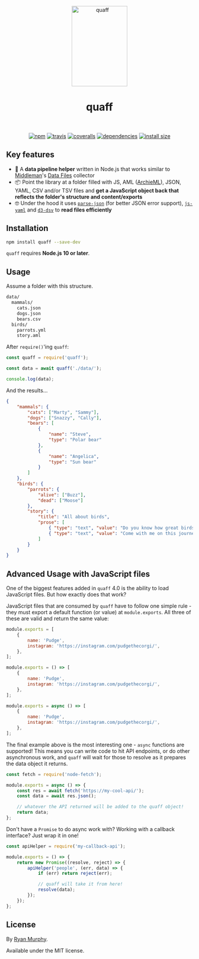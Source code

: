 <p align="center">
  <img src="https://i.imgur.com/yC80ftQ.png" width="150" height="217" alt="quaff">
</p>
<h1 align="center">
  quaff
</h1>
<p align="center">
  <br><br>
  <a href="https://www.npmjs.org/package/quaff"><img src="https://img.shields.io/npm/v/quaff.svg?style=flat" alt="npm"></a>
  <a href="https://github.com/rdmurphy/quaff/actions?query=workflow%3ACI"><img src="https://img.shields.io/github/workflow/status/rdmurphy/quaff/CI/master" alt="travis"></a>
  <a href="https://coveralls.io/github/rdmurphy/quaff?branch=master"><img src="https://coveralls.io/repos/rdmurphy/quaff/badge.svg?branch=master&service=github" alt="coveralls"></a>
  <a href="https://david-dm.org/rdmurphy/quaff"><img src="https://david-dm.org/rdmurphy/quaff/status.svg" alt="dependencies"></a>
  <a href="https://packagephobia.now.sh/result?p=quaff"><img src="https://packagephobia.now.sh/badge?p=quaff" alt="install size"></a>
</p>

## Key features

- 🚚 A **data pipeline helper** written in Node.js that works similar to [Middleman](https://middlemanapp.com/)'s [Data Files](https://middlemanapp.com/advanced/data_files/) collector
- 📦 Point the library at a folder filled with JS, AML ([ArchieML](http://archieml.org)), JSON, YAML, CSV and/or TSV files and **get a JavaScript object back that reflects the folder's structure and content/exports**
- 🤓 Under the hood it uses [`parse-json`](https://github.com/sindresorhus/parse-json) (for better JSON error support), [`js-yaml`](https://github.com/nodeca/js-yaml) and [`d3-dsv`](https://github.com/d3/d3-dsv) to **read files efficiently**

## Installation

```sh
npm install quaff --save-dev
```

`quaff` requires **Node.js 10 or later**.

## Usage

Assume a folder with this structure.

```txt
data/
  mammals/
    cats.json
    dogs.json
    bears.csv
  birds/
    parrots.yml
    story.aml
```

After `require()`'ing `quaff`:

```js
const quaff = require('quaff');

const data = await quaff('./data/');

console.log(data);
```

And the results...

```json
{
	"mammals": {
		"cats": ["Marty", "Sammy"],
		"dogs": ["Snazzy", "Cally"],
		"bears": [
			{
				"name": "Steve",
				"type": "Polar bear"
			},
			{
				"name": "Angelica",
				"type": "Sun bear"
			}
		]
	},
	"birds": {
		"parrots": {
			"alive": ["Buzz"],
			"dead": ["Moose"]
		},
		"story": {
			"title": "All about birds",
			"prose": [
				{ "type": "text", "value": "Do you know how great birds are?" },
				{ "type": "text", "value": "Come with me on this journey." }
			]
		}
	}
}
```

## Advanced Usage with JavaScript files

One of the biggest features added in `quaff` 4.0 is the ability to load JavaScript files. But how exactly does that work?

JavaScript files that are consumed by `quaff` have to follow one simple rule - they must export a default function (or value) at `module.exports`. All three of these are valid and return the same value:

```js
module.exports = [
	{
		name: 'Pudge',
		instagram: 'https://instagram.com/pudgethecorgi/',
	},
];
```

```js
module.exports = () => [
	{
		name: 'Pudge',
		instagram: 'https://instagram.com/pudgethecorgi/',
	},
];
```

```js
module.exports = async () => [
	{
		name: 'Pudge',
		instagram: 'https://instagram.com/pudgethecorgi/',
	},
];
```

The final example above is the most interesting one - `async` functions are supported! This means you can write code to hit API endpoints, or do other asynchronous work, and `quaff` will wait for those to resolve as it prepares the data object it returns.

```js
const fetch = require('node-fetch');

module.exports = async () => {
	const res = await fetch('https://my-cool-api/');
	const data = await res.json();

	// whatever the API returned will be added to the quaff object!
	return data;
};
```

Don't have a `Promise` to do async work with? Working with a callback interface? Just wrap it in one!

```js
const apiHelper = require('my-callback-api');

module.exports = () => {
	return new Promise((resolve, reject) => {
		apiHelper('people', (err, data) => {
			if (err) return reject(err);

			// quaff will take it from here!
			resolve(data);
		});
	});
};
```

## License

By [Ryan Murphy](https://twitter.com/rdmurphy).

Available under the MIT license.
